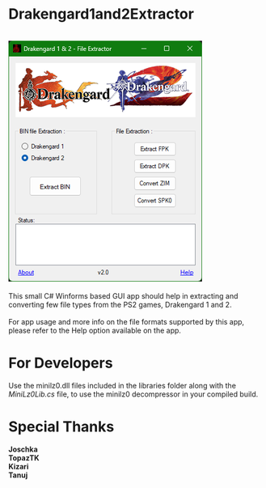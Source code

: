 # Drakengard1and2Extractor
<br>![Image Text](repo_img.png)
<br><br>
This small C# Winforms based GUI app should help in extracting and converting few file types from the PS2 games, Drakengard 1 and 2.   
<br>For app usage and more info on the file formats supported by this app, please refer to the Help option available on the app.

# For Developers
Use the minilz0.dll files included in the libraries folder along with the *MiniLz0Lib.cs* file, to use the minilz0 decompressor in your compiled build.

# Special Thanks
**Joschka**
<br>**TopazTK**
<br>**Kizari**
<br>**Tanuj**

